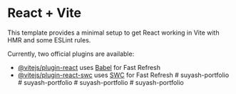 # React + Vite

This template provides a minimal setup to get React working in Vite with HMR and some ESLint rules.

Currently, two official plugins are available:

- [@vitejs/plugin-react](https://github.com/vitejs/vite-plugin-react/blob/main/packages/plugin-react/README.md) uses [Babel](https://babeljs.io/) for Fast Refresh
- [@vitejs/plugin-react-swc](https://github.com/vitejs/vite-plugin-react-swc) uses [SWC](https://swc.rs/) for Fast Refresh
#   s u y a s h - p o r t f o l i o  
 #   s u y a s h - p o r t f o l i o  
 #   s u y a s h - p o r t f o l i o  
 #   s u y a s h - p o r t f o l i o  
 